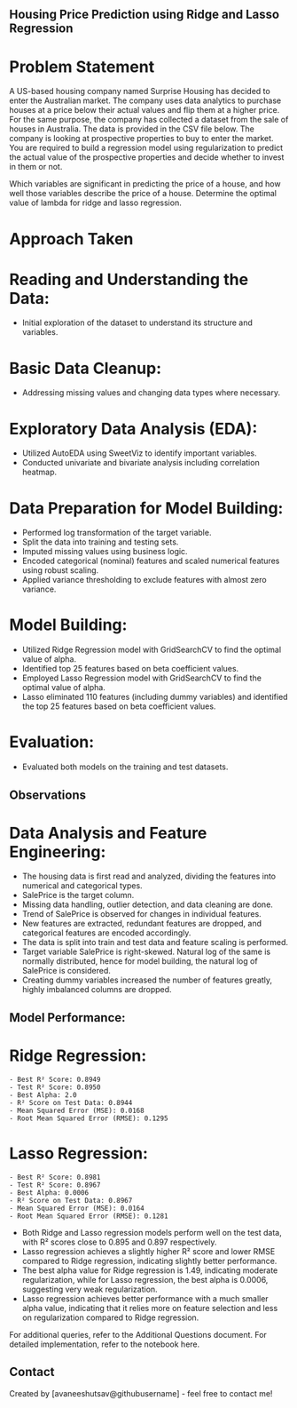 ## Housing Price Prediction using Ridge and Lasso Regression

# Problem Statement

A US-based housing company named Surprise Housing has decided to enter the Australian market. The company uses data analytics to purchase houses at a price below their actual values and flip them at a higher price. For the same purpose, the company has collected a dataset from the sale of houses in Australia. The data is provided in the CSV file below. The company is looking at prospective properties to buy to enter the market. You are required to build a regression model using regularization to predict the actual value of the prospective properties and decide whether to invest in them or not. 



Which variables are significant in predicting the price of a house, and how well those variables describe the price of a house.
Determine the optimal value of lambda for ridge and lasso regression.

# Approach Taken

# Reading and Understanding the Data: 
- Initial exploration of the dataset to understand its structure and variables.
# Basic Data Cleanup: 
- Addressing missing values and changing data types where necessary.

# Exploratory Data Analysis (EDA):
- Utilized AutoEDA using SweetViz to identify important variables.
- Conducted univariate and bivariate analysis including correlation heatmap.

# Data Preparation for Model Building:
- Performed log transformation of the target variable.
- Split the data into training and testing sets.
- Imputed missing values using business logic.
- Encoded categorical (nominal) features and scaled numerical features using robust scaling.
- Applied variance thresholding to exclude features with almost zero variance.

# Model Building:
- Utilized Ridge Regression model with GridSearchCV to find the optimal value of alpha.
- Identified top 25 features based on beta coefficient values.
- Employed Lasso Regression model with GridSearchCV to find the optimal value of alpha.
- Lasso eliminated 110 features (including dummy variables) and identified the top 25 features based on beta coefficient values.

# Evaluation:
- Evaluated both models on the training and test datasets.

## Observations

# Data Analysis and Feature Engineering:
- The housing data is first read and analyzed, dividing the features into numerical and categorical types.
- SalePrice is the target column.
- Missing data handling, outlier detection, and data cleaning are done.
- Trend of SalePrice is observed for changes in individual features.
- New features are extracted, redundant features are dropped, and categorical features are encoded accordingly.
- The data is split into train and test data and feature scaling is performed.
- Target variable SalePrice is right-skewed. Natural log of the same is normally distributed, hence for model building, the natural log of SalePrice is considered.
- Creating dummy variables increased the number of features greatly, highly imbalanced columns are dropped.

## Model Performance:

# Ridge Regression:
    - Best R² Score: 0.8949
    - Test R² Score: 0.8950
    - Best Alpha: 2.0
    - R² Score on Test Data: 0.8944
    - Mean Squared Error (MSE): 0.0168
    - Root Mean Squared Error (RMSE): 0.1295

# Lasso Regression:
    - Best R² Score: 0.8981
    - Test R² Score: 0.8967
    - Best Alpha: 0.0006
    - R² Score on Test Data: 0.8967
    - Mean Squared Error (MSE): 0.0164
    - Root Mean Squared Error (RMSE): 0.1281

- Both Ridge and Lasso regression models perform well on the test data, with R² scores close to 0.895 and 0.897 respectively.
- Lasso regression achieves a slightly higher R² score and lower RMSE compared to Ridge regression, indicating slightly better performance.
- The best alpha value for Ridge regression is 1.49, indicating moderate regularization, while for Lasso regression, the best alpha is 0.0006, suggesting very weak regularization.
- Lasso regression achieves better performance with a much smaller alpha value, indicating that it relies more on feature selection and less on regularization compared to Ridge regression.

For additional queries, refer to the Additional Questions document.
For detailed implementation, refer to the notebook here.

## Contact
Created by [avaneeshutsav@githubusername] - feel free to contact me!